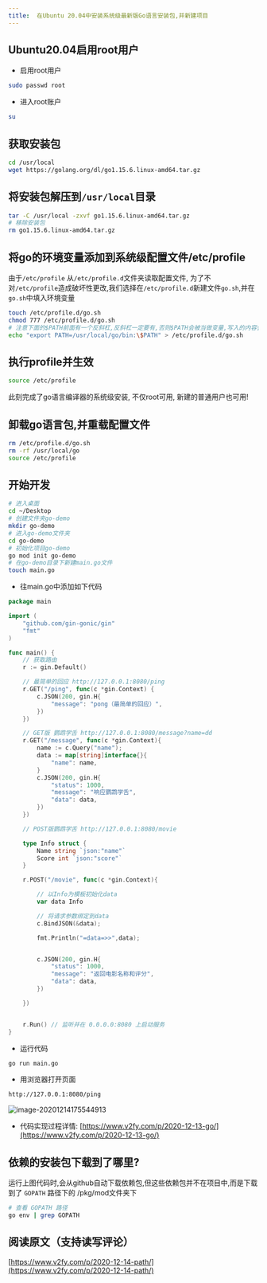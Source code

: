 ```yaml
---
title:  在Ubuntu 20.04中安装系统级最新版Go语言安装包,并新建项目
---
```


## Ubuntu20.04启用root用户

- 启用root用户

```sh
sudo passwd root
```

- 进入root账户

```sh
su
```

## 获取安装包

```sh
cd /usr/local
wget https://golang.org/dl/go1.15.6.linux-amd64.tar.gz
```

## 将安装包解压到`/usr/local`目录
```sh
tar -C /usr/local -zxvf go1.15.6.linux-amd64.tar.gz
# 移除安装包
rm go1.15.6.linux-amd64.tar.gz
```


## 将go的环境变量添加到系统级配置文件/etc/profile

由于`/etc/profile` 从`/etc/profile.d`文件夹读取配置文件, 为了不对`/etc/profile`造成破坏性更改,我们选择在`/etc/profile.d`新建文件`go.sh`,并在`go.sh`中填入环境变量

```sh
touch /etc/profile.d/go.sh
chmod 777 /etc/profile.d/go.sh
# 注意下面的$PATH前面有一个反斜杠,反斜杠一定要有,否则$PATH会被当做变量,写入的内容会超长
echo "export PATH=/usr/local/go/bin:\$PATH" > /etc/profile.d/go.sh
```

## 执行profile并生效

```sh
source /etc/profile
```


此刻完成了go语言编译器的系统级安装, 不仅root可用, 新建的普通用户也可用!



## 卸载go语言包,并重载配置文件

```sh
rm /etc/profile.d/go.sh
rm -rf /usr/local/go
source /etc/profile
```



## 开始开发


```sh
# 进入桌面
cd ~/Desktop
# 创建文件夹go-demo
mkdir go-demo
# 进入go-demo文件夹
cd go-demo
# 初始化项目go-demo
go mod init go-demo
# 在go-demo目录下新建main.go文件
touch main.go
```

- 往main.go中添加如下代码

```go
package main

import (
    "github.com/gin-gonic/gin"
    "fmt"
)

func main() {
    // 获取路由
    r := gin.Default()

    // 最简单的回应 http://127.0.0.1:8080/ping
    r.GET("/ping", func(c *gin.Context) {
        c.JSON(200, gin.H{
            "message": "pong（最简单的回应）",
        })
    })

    // GET版 鹦鹉学舌 http://127.0.0.1:8080/message?name=dd
    r.GET("/message", func(c *gin.Context){
        name := c.Query("name");
        data := map[string]interface{}{
            "name": name,
        }
        c.JSON(200, gin.H{
            "status": 1000,
            "message": "响应鹦鹉学舌",
            "data": data,
        })
    })

    // POST版鹦鹉学舌 http://127.0.0.1:8080/movie

    type Info struct {
        Name string `json:"name"`
        Score int `json:"score"`
    }

    r.POST("/movie", func(c *gin.Context){

        // 以Info为模板初始化data
        var data Info

        // 将请求参数绑定到data
        c.BindJSON(&data);

        fmt.Println("=data=>>",data);


        c.JSON(200, gin.H{
            "status": 1000,
            "message": "返回电影名称和评分",
            "data": data,
        })

    })


    r.Run() // 监听并在 0.0.0.0:8080 上启动服务
}
```

- 运行代码


```sh
go run main.go
```

- 用浏览器打开页面

```html
http://127.0.0.1:8080/ping
```

![image-20201214175544913](https://www.v2fy.com/asset/0i/jikemiji/jikemiji-md/2020-12-14-install-go.assets/image-20201214175544913.png)



- 代码实现过程详情: [https://www.v2fy.com/p/2020-12-13-go/](https://www.v2fy.com/p/2020-12-13-go/)



## 依赖的安装包下载到了哪里?

运行上图代码时,会从github自动下载依赖包,但这些依赖包并不在项目中,而是下载到了 `GOPATH` 路径下的 /pkg/mod文件夹下

```sh
# 查看 GOPATH 路径
go env | grep GOPATH
```




## 阅读原文（支持读写评论）

[https://www.v2fy.com/p/2020-12-14-path/](https://www.v2fy.com/p/2020-12-14-path/)